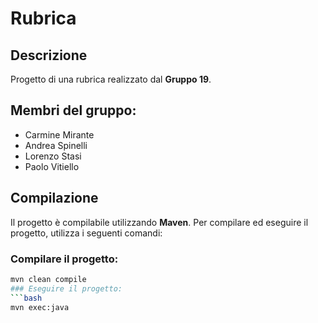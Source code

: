 # Rubrica

## Descrizione

Progetto di una rubrica realizzato dal **Gruppo 19**.

## Membri del gruppo:
- Carmine Mirante
- Andrea Spinelli
- Lorenzo Stasi
- Paolo Vitiello

## Compilazione

Il progetto è compilabile utilizzando **Maven**. Per compilare ed eseguire il progetto, utilizza i seguenti comandi:

### Compilare il progetto:
```bash
mvn clean compile
### Eseguire il progetto:
```bash
mvn exec:java
